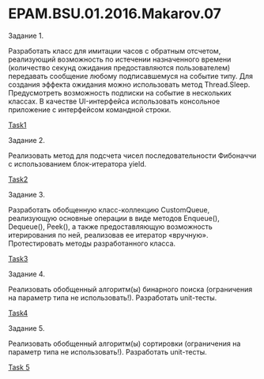 # EPAM.BSU.01.2016.Makarov.07
Задание 1. 

Разработать класс для имитации часов с обратным отсчетом, реализующий возможность по истечении назначенного времени (количество секунд ожидания предоставляются пользователем) передавать сообщение любому подписавшемуся на событие типу. Для создания эффекта ожидания можно использовать метод Thread.Sleep. Предусмотреть возможность подписки на событие в нескольких классах. В качестве UI-интерфейса использовать консольное приложение с интерфейсом командной строки.

<a href="https://github.com/RomanMakarov1002/EPAM.BSU.01.2016.Makarov.07/tree/master/Task1Day7"> Task1 </a>

Задание 2. 

Реализовать метод для подсчета чисел последовательности Фибоначчи с использованием блок-итератора yield.

<a href="https://github.com/RomanMakarov1002/EPAM.BSU.01.2016.Makarov.07/tree/master/Task2Day7"> Task2 </a>

Задание 3. 

Разработать обобщенную класс-коллекцию CustomQueue, реализующую основные операции в виде методов Enqueue(), Dequeue(), Peek(), а также предоставляющую возможность итерирования по ней, реализовав ее итератор «вручную». Протестировать методы разработанного класса.

<a href="https://github.com/RomanMakarov1002/EPAM.BSU.01.2016.Makarov.07/tree/master/CustomQueueTask"> Task3 </a>

Задание 4. 

Реализовать обобщенный алгоритм(ы) бинарного поиска (ограничения на параметр типа не использовать!). Разработать unit-тесты. 

<a href="https://github.com/RomanMakarov1002/EPAM.BSU.01.2016.Makarov.07/tree/master/Task4Day7"> Task4 </a>

Задание 5. 

Реализовать обобщенный алгоритм(ы) сортировки (ограничения на параметр типа не использовать!). Разработать unit-тесты.

<a href="https://github.com/RomanMakarov1002/EPAM.BSU.01.2016.Makarov.01/tree/master/EPAM%20BSU%2001%202016%20Makarov%2002"> Task 5 </a>
